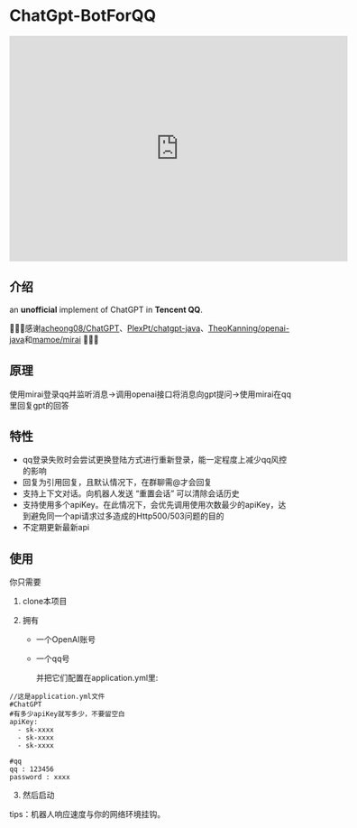 # ChatGpt-BotForQQ

<iframe style="width:100%;height:auto;min-width:600px;min-height:400px;" src="https://star-history.com/embed?secret=Z2hwX0tkb3JLbnBSTTNoT1pTblNYN2c0alNnaTVKdDBSVzBhN2piZw==#zqzq3/chatgpt-botforQQ&Date" frameBorder="0"></iframe>

## 介绍

an **unofficial** implement of ChatGPT in **Tencent QQ**.

🌹🌹🌹感谢[acheong08/ChatGPT](https://github.com/acheong08/ChatGPT)、[PlexPt/chatgpt-java](https://github.com/PlexPt/chatgpt-java)、[TheoKanning/openai-java](https://github.com/TheoKanning/openai-java)和[mamoe/mirai](https://github.com/mamoe/mirai.git) 🌹🌹🌹

## 原理

使用mirai登录qq并监听消息->调用openai接口将消息向gpt提问->使用mirai在qq里回复gpt的回答

## 特性
- qq登录失败时会尝试更换登陆方式进行重新登录，能一定程度上减少qq风控的影响
- 回复为引用回复，且默认情况下，在群聊需@才会回复
- 支持上下文对话。向机器人发送 “重置会话” 可以清除会话历史
- 支持使用多个apiKey。在此情况下，会优先调用使用次数最少的apiKey，达到避免同一个api请求过多造成的Http500/503问题的目的
- 不定期更新最新api

## 使用

你只需要

1.  clone本项目

2.  拥有

    -   一个OpenAI账号

    -   一个qq号

        并把它们配置在application.yml里:

```
//这是application.yml文件
#ChatGPT
#有多少apiKey就写多少，不要留空白
apiKey:
  - sk-xxxx
  - sk-xxxx
  - sk-xxxx

#qq
qq : 123456
password : xxxx
```

3.  然后启动

tips：机器人响应速度与你的网络环境挂钩。
